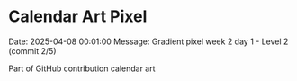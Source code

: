 # Calendar Art Pixel

Date: 2025-04-08 00:01:00
Message: Gradient pixel week 2 day 1 - Level 2 (commit 2/5)

Part of GitHub contribution calendar art
